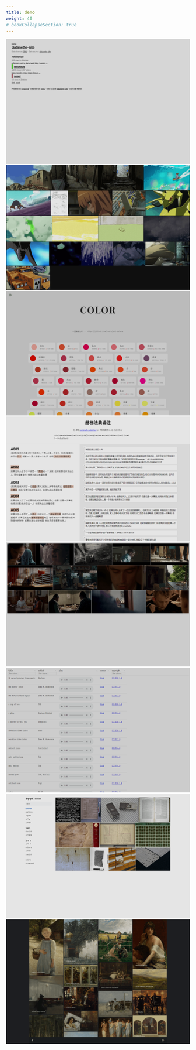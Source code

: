 ```yaml
---
title: demo
weight: 40
# bookCollapseSection: true
---
```

<link rel="stylesheet" href="https://cdn.jsdelivr.net/npm/justifiedGallery@3.8.1/dist/css/justifiedGallery.css" />
<link rel="stylesheet" href="https://cdn.jsdelivr.net/npm/lightgallery@2.7.0/css/lightgallery.css" />
<link rel="stylesheet" href="https://cdn.jsdelivr.net/npm/lightgallery@2.7.0/css/lg-thumbnail.css" />
<link rel="stylesheet" href="https://cdn.jsdelivr.net/npm/lightgallery@2.7.1/css/lg-zoom.css">
<link rel="stylesheet" href="../../style/lg-image.css">

<div id="lg-image">
    <a href="https://raw.githubusercontent.com/scillidan/datasette-site/refs/heads/main/asset/datasette-site.png"
        data-sub-html="<div class='lightGallery-captions'>
        <h4><a href='https://gm-datasette.vercel.app' target='_blank' rel='nofollow noopener'>datasette-site</a> (<a href='https://github.com/scillidan/datasette-site' target='_blank' rel='nofollow noopener'>source</a>)</h4>
        <p>power by <a href='https://github.com/simonw/datasette' target='_blank' rel='nofollow noopener'>Datasette</a>, licensed under <a href='https://github.com/simonw/datasette/blob/main/LICENSE' target='_blank' rel='noopener'>Apache-2.0</a></p>
        </div>">
        <img src="https://raw.githubusercontent.com/scillidan/datasette-site/refs/heads/main/asset/datasette-site.png" />
    </a>
    <a href="https://raw.githubusercontent.com/scillidan/anime-keyframes-gallery/refs/heads/main/asset/anime-keyframes-gallery.png"
        data-slide-name="datasette-site"
        data-sub-html="<div class='lightGallery-captions'>
        <h4><a href='https://gm-anime-keyframes-gallery.vercel.app' target='_blank' rel='nofollow noopener'>Anime Keyframes Gallery</a> (<a href='https://github.com/scillidan/anime-keyframes-gallery ' target='_blank' rel='nofollow noopener'>source</a>)</h4>
        <p>power by <a href='www.lightgalleryjs.com' target='_blank' rel='nofollow noopener'>lightGallery</a>, licensed under <a href='https://www.lightgalleryjs.com/license' target='_blank' rel='noopener'>License</a></p>
        </div>">
        <img src="https://raw.githubusercontent.com/scillidan/anime-keyframes-gallery/refs/heads/main/asset/anime-keyframes-gallery.png" />
        </a>
    <a href="https://raw.githubusercontent.com/scillidan/color/refs/heads/main/asset/color.png"
        data-slide-name="datasette-site"
        data-sub-html="<div class='lightGallery-captions'>
        <h4><a href='https://scillidan.github.io/color' target='_blank' rel='nofollow noopener'>color</a> (<a href='https://github.com/scillidan/color' target='_blank' rel='nofollow noopener'>source</a>)</h4>
        <p>licensed under <a href='https://github.com/scillidan/color/blob/main/LICENSE' target='_blank' rel='noopener'>MIT</a></p>
        </div>">
        <img src="https://raw.githubusercontent.com/scillidan/color/refs/heads/main/asset/color.png" />
        </a>
    <a href="https://raw.githubusercontent.com/scillidan/annotate/refs/heads/main/asset/annotate.png"
        data-slide-name="datasette-site"
        data-sub-html="<div class='lightGallery-captions'>
        <h4><a href='https://scillidan.github.io/annotate' target='_blank' rel='nofollow noopener'>heti</a> (<a href='https://github.com/scillidan/annotate' target='_blank' rel='nofollow noopener'>source</a>)</h4>
        <p>power by <a href='https://github.com/molly/annotate' target='_blank' rel='nofollow noopener'>Annotate</a>, licensed under <a href='https://github.com/molly/annotate/blob/main/LICENSE' target='_blank' rel='noopener'>MIT</a></p>
        </div>">
        <img src="https://raw.githubusercontent.com/scillidan/annotate/refs/heads/main/asset/annotate.png" />
        </a>
    <a href="https://raw.githubusercontent.com/scillidan/rosetta/refs/heads/main/asset/rosetta.png"
        data-slide-name="datasette-site"
        data-sub-html="<div class='lightGallery-captions'>
        <h4><a href='https://scillidan.github.io/rosetta' target='_blank' rel='nofollow noopener'>rosetta</a> (<a href='https://github.com/scillidan/rosetta' target='_blank' rel='nofollow noopener'>source</a>)</h4>
        <p>power by <a href='https://www.lightgalleryjs.com' target='_blank' rel='nofollow noopener'>lightGallery</a>, licensed under <a href='https://www.lightgalleryjs.com/license' target='_blank' rel='noopener'>License</a></p>
        </div>">
        <img src="https://raw.githubusercontent.com/scillidan/rosetta/refs/heads/main/asset/rosetta.png" />
        </a>
    <a href="https://raw.githubusercontent.com/scillidan/cumaean/refs/heads/main/asset/cumaean.png"
        data-slide-name="datasette-site"
        data-sub-html="<div class='lightGallery-captions'>
        <h4><a href='https://scillidan.github.io/cumaean' target='_blank' rel='nofollow noopener'>cumaean</a> (<a href='https://github.com/scillidan/cumaean' target='_blank' rel='nofollow noopener'>source</a>)</h4>
        <p>power by <a href='https://tabulator.info' target='_blank' rel='nofollow noopener'>Tabulator</a>, licensed under <a href='https://tabulator.info/docs/5.5/license' target='_blank' rel='noopener'>MIT</a></p>
        </div>">
        <img src="https://raw.githubusercontent.com/scillidan/cumaean/refs/heads/main/asset/cumaean.png" />
        </a>
    <a href="https://raw.githubusercontent.com/scillidan/BYYA-site/refs/heads/main/static/nineveh.png"
        data-slide-name="datasette-site"
        data-sub-html="<div class='lightGallery-captions'>
        <h4><a href='https://scillidan.github.io/BYYA-site/docs/nineveh' target='_blank' rel='nofollow noopener'>nineveh</a> (<a href='https://github.com/scillidan/BYYA-site/blob/main/content.zh/docs/nineveh/_index.md?plain=1' target='_blank' rel='nofollow noopener'>source</a>)</h4>
        <p>power by <a href='https://www.lightgalleryjs.com' target='_blank' rel='nofollow noopener'>lightGallery</a>, licensed under <a href='https://www.lightgalleryjs.com/license' target='_blank' rel='noopener'>License</a></p>
        </div>">
        <img src="https://raw.githubusercontent.com/scillidan/BYYA-site/refs/heads/main/static/nineveh.png" />
        </a>
    <a href="https://raw.githubusercontent.com/scillidan/raphael-impress/refs/heads/main/static/raphael-impress.png"
        data-slide-name="datasette-site"
        data-sub-html="<div class='lightGallery-captions'>
        <h4><a href='https://scillidan.github.io/raphael-impress' target='_blank' rel='nofollow noopener'>raphael-impress</a> (<a href='https://github.com/scillidan/raphael-impress' target='_blank' rel='nofollow noopener'>source</a>)</h4>
        <p>power by <a href='https://github.com/kc0bfv/autophugo' target='_blank' rel='nofollow noopener'>autophugo</a>, licensed under <a href='https://github.com/kc0bfv/autophugo/blob/main/LICENSE.md' target='_blank' rel='noopener'>License</a></p>
        </div>">
        <img src="https://raw.githubusercontent.com/scillidan/raphael-impress/refs/heads/main/static/raphael-impress.png" />
        </a>
</div>

<script src="https://cdn.jsdelivr.net/npm/jquery@3.6.0/dist/jquery.js"></script>
<script src="https://cdn.jsdelivr.net/npm/justifiedGallery@3.8.1/dist/js/jquery.justifiedGallery.js"></script>
<script src="https://cdn.jsdelivr.net/npm/lightgallery@2.7.0/lightgallery.umd.js"></script>
<script src="https://cdn.jsdelivr.net/npm/lightgallery@2.7.0/plugins/thumbnail/lg-thumbnail.umd.js"></script>
<script src="https://cdn.jsdelivr.net/npm/lightgallery@2.7.1/plugins/zoom/lg-zoom.umd.js"></script>
<script src="https://cdn.jsdelivr.net/npm/lightgallery@2.7.1/plugins/hash/lg-hash.umd.js"></script>
<script src="../../script/lg-image.js"></script>
